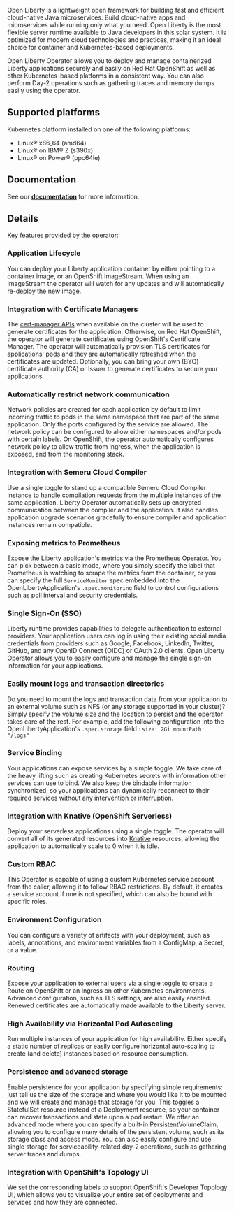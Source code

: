 Open Liberty is a lightweight open framework for building fast and efficient cloud-native Java microservices. Build cloud-native apps and microservices while running only what you need. Open Liberty is the most flexible server runtime available to Java developers in this solar system. It is optimized for modern cloud technologies and practices, making it an ideal choice for container and Kubernetes-based deployments.

Open Liberty Operator allows you to deploy and manage containerized Liberty applications securely and easily on Red Hat OpenShift as well as other Kubernetes-based platforms in a consistent way. You can also perform Day-2 operations such as gathering traces and memory dumps easily using the operator.
## Supported platforms
Kubernetes platform installed on one of the following platforms:
- Linux&reg; x86_64 (amd64)
- Linux&reg; on IBM&reg; Z (s390x)
- Linux&reg; on Power&reg; (ppc64le)
## Documentation
See our [**documentation**](https://ibm.biz/olo-docs) for more information.
## Details
Key features provided by the operator:
### Application Lifecycle
You can deploy your Liberty application container by either pointing to a container image, or an OpenShift ImageStream. When using an ImageStream the operator will watch for any updates and will automatically re-deploy the new image.
### Integration with Certificate Managers
The [cert-manager APIs](https://cert-manager.io/) when available on the cluster will be used to generate certificates for the application. Otherwise, on Red Hat OpenShift, the operator will generate certificates using OpenShift's Certificate Manager. The operator will automatically provision TLS certificates for applications' pods and they are automatically refreshed when the certificates are updated. Optionally, you can bring your own (BYO) certificate authority (CA) or Issuer to generate certificates to secure your applications.
### Automatically restrict network communication
Network policies are created for each application by default to limit incoming traffic to pods in the same namespace that are part of the same application. Only the ports configured by the service are allowed. The network policy can be configured to allow either namespaces and/or pods with certain labels. On OpenShift, the operator automatically configures network policy to allow traffic from ingress, when the application is exposed, and from the monitoring stack.
### Integration with Semeru Cloud Compiler
Use a single toggle to stand up a compatible Semeru Cloud Compiler instance to handle compilation requests from the multiple instances of the same application. Liberty Operator automatically sets up encrypted communication between the compiler and the application. It also handles application upgrade scenarios gracefully to ensure compiler and application instances remain compatible.
### Exposing metrics to Prometheus
Expose the Liberty application's metrics via the Prometheus Operator. You can pick between a basic mode, where you simply specify the label that Prometheus is watching to scrape the metrics from the container, or you can specify the full `ServiceMonitor` spec embedded into the OpenLibertyApplication's `.spec.monitoring` field to control configurations such as poll interval and security credentials.
### Single Sign-On (SSO)
Liberty runtime provides capabilities to delegate authentication to external providers. Your application users can log in using their existing social media credentials from providers such as Google, Facebook, LinkedIn, Twitter, GitHub, and any OpenID Connect (OIDC) or OAuth 2.0 clients. Open Liberty Operator allows you to easily configure and manage the single sign-on information for your applications.
### Easily mount logs and transaction directories
Do you need to mount the logs and transaction data from your application to an external volume such as NFS (or any storage supported in your cluster)? Simply specify the volume size and the location to persist and the operator takes care of the rest. For example, add the following configuration into the OpenLibertyApplication's `.spec.storage` field :
``` size: 2Gi mountPath: "/logs" ```
### Service Binding
Your applications can expose services by a simple toggle. We take care of the heavy lifting such as creating Kubernetes secrets with information other services can use to bind. We also keep the bindable information synchronized, so your applications can dynamically reconnect to their required services without any intervention or interruption.
### Integration with Knative (OpenShift Serverless)
Deploy your serverless applications using a single toggle. The operator will convert all of its generated resources into [Knative](https://knative.dev) resources, allowing the application to automatically scale to 0 when it is idle.
### Custom RBAC
This Operator is capable of using a custom Kubernetes service account from the caller, allowing it to follow RBAC restrictions. By default, it creates a service account if one is not specified, which can also be bound with specific roles.
### Environment Configuration
You can configure a variety of artifacts with your deployment, such as labels, annotations, and environment variables from a ConfigMap, a Secret, or a value.
### Routing
Expose your application to external users via a single toggle to create a Route on OpenShift or an Ingress on other Kubernetes environments. Advanced configuration, such as TLS settings, are also easily enabled. Renewed certificates are automatically made available to the Liberty server.
### High Availability via Horizontal Pod Autoscaling
Run multiple instances of your application for high availability. Either specify a static number of replicas or easily configure horizontal auto-scaling to create (and delete) instances based on resource consumption.
### Persistence and advanced storage
Enable persistence for your application by specifying simple requirements: just tell us the size of the storage and where you would like it to be mounted and we will create and manage that storage for you. This toggles a StatefulSet resource instead of a Deployment resource, so your container can recover transactions and state upon a pod restart. We offer an advanced mode where you can specify a built-in PersistentVolumeClaim, allowing you to configure many details of the persistent volume, such as its storage class and access mode. You can also easily configure and use single storage for serviceability-related day-2 operations, such as gathering server traces and dumps.
### Integration with OpenShift's Topology UI
We set the corresponding labels to support OpenShift's Developer Topology UI, which allows you to visualize your entire set of deployments and services and how they are connected.

